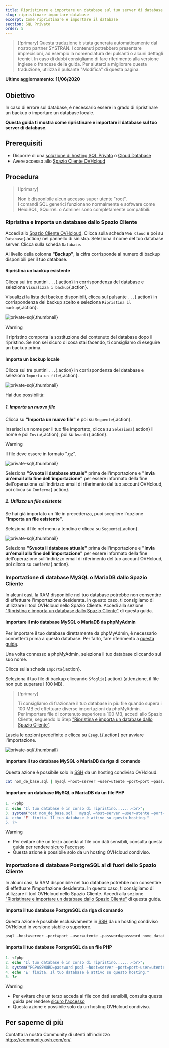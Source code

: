 ```yaml
---
title: Ripristinare e importare un database sul tuo server di database
slug: ripristinare-importare-database
excerpt: Come ripristinare e importare il database
section: SQL Privato
order: 5
---
```


> [!primary]
> Questa traduzione è stata generata automaticamente dal nostro partner SYSTRAN. I contenuti potrebbero presentare imprecisioni, ad esempio la nomenclatura dei pulsanti o alcuni dettagli tecnici. In caso di dubbi consigliamo di fare riferimento alla versione inglese o francese della guida. Per aiutarci a migliorare questa traduzione, utilizza il pulsante "Modifica" di questa pagina.
>

**Ultimo aggiornamento: 11/06/2020**

## Obiettivo

In caso di errore sul database, è necessario essere in grado di ripristinare un backup o importare un database locale. 

**Questa guida ti mostra come ripristinare e importare il database sul tuo server di database.**

## Prerequisiti

- Disporre di una [soluzione di hosting SQL Privato](https://www.ovhcloud.com/it/web-hosting/options/start-sql/) o [Cloud Database](https://www.ovh.it/cloud-databases/)
- Avere accesso allo [Spazio Cliente OVHcloud](https://www.ovh.com/auth/?action=gotomanager&from=https://www.ovh.it/&ovhSubsidiary=it)

## Procedura

> [!primary]
>
> Non è disponibile alcun accesso super utente "root".
> <br> I comandi SQL generici funzionano normalmente e software come HeidiSQL, SQuirreL o Adminer sono completamente compatibili.
> 

### Ripristina e importa un database dallo Spazio Cliente

Accedi allo [Spazio Cliente OVHcloud](https://www.ovh.com/auth/?action=gotomanager&from=https://www.ovh.it/&ovhSubsidiary=it). Clicca sulla scheda `Web Cloud` e poi su `Database`{.action} nel pannello di sinistra. Seleziona il nome del tuo database server. Clicca sulla scheda `Database`.

Al livello della colonna **"Backup"**, la cifra corrisponde al numero di backup disponibili per il tuo database.

#### Ripristina un backup esistente

Clicca sui tre puntini `...`{.action} in corrispondenza del database e seleziona `Visualizza i backup`{.action}.

Visualizzi la lista dei backup disponibili, clicca sul pulsante `...`{.action} in corrispondenza del backup scelto e seleziona `Ripristina il backup`{.action}.

![private-sql](images/private-sql-restore01.png){.thumbnail}

> [!warning]
>
> Il ripristino comporta la sostituzione del contenuto del database dopo il ripristino.
> Se non sei sicuro di cosa stai facendo, ti consigliamo di eseguire un backup prima.
> 

#### Importa un backup locale

Clicca sui tre puntini `...`{.action} in corrispondenza del database e seleziona `Importa un file`{.action}.

![private-sql](images/private-sql-import01.png){.thumbnail}

Hai due possibilità:

##### 1\. Importa un nuovo file

Clicca su **"Importa un nuovo file"** e poi su `Seguente`{.action}.

Inserisci un nome per il tuo file importato, clicca su `Seleziona`{.action} il nome e poi `Invia`{.action}, poi su `Avanti`{.action}.

> [!warning]
>
> Il file deve essere in formato ".gz".
> 

![private-sql](images/private-sql-import02.png){.thumbnail}

Seleziona **"Svuota il database attuale"** prima dell'importazione e **"Invia un'email alla fine dell'importazione"** per essere informato della fine dell'operazione sull'indirizzo email di riferimento del tuo account OVHcloud, poi clicca su `Conferma`{.action}.

##### 2\. Utilizza un file esistente

Se hai già importato un file in precedenza, puoi scegliere l'opzione **"Importa un file esistente"**.

Seleziona il file nel menu a tendina e clicca su `Seguente`{.action}.

![private-sql](images/private-sql-import03.png){.thumbnail}

Seleziona **"Svuota il database attuale"** prima dell'importazione e **"Invia un'email alla fine dell'importazione"** per essere informato della fine dell'operazione sull'indirizzo email di riferimento del tuo account OVHcloud, poi clicca su `Conferma`{.action}.

### Importazione di database MySQL o MariaDB dallo Spazio Cliente

In alcuni casi, la RAM disponibile nel tuo database potrebbe non consentire di effettuare l'importazione desiderata. In questo caso, ti consigliamo di utilizzare il tool OVHcloud nello Spazio Cliente. Accedi alla sezione ["Ripristina e importa un database dallo Spazio Cliente"](./#ripristina-e-importa-un-database-dallo-spazio-cliente) di questa guida.


#### Importare il mio database MySQL o MariaDB da phpMyAdmin

Per importare il tuo database direttamente da phpMyAdmin, è necessario connetterti prima a questo database. Per farlo, fare riferimento a [questa guida](../connessione-database-server-bdd).

Una volta connesso a phpMyAdmin, seleziona il tuo database cliccando sul suo nome.

Clicca sulla scheda `Importa`{.action}.

Seleziona il tuo file di backup cliccando `Sfoglia`{.action} (attenzione, il file non può superare i 100 MB).

> [!primary]
>
> Ti consigliamo di frazionare il tuo database in più file quando supera i 100 MB ed effettuare diverse importazioni da phpMyAdmin.<br>
> Per importare file di contenuto superiore a 100 MB, accedi allo Spazio Cliente, seguendo lo Step ["Ripristina e importa un database dallo Spazio Cliente"](./#ripristina-e-importa-un-database-dallo-spazio-cliente).


Lascia le opzioni predefinite e clicca su `Esegui`{.action} per avviare l'importazione.

![private-sql](images/private-sql-import04.png){.thumbnail}

#### Importare il tuo database MySQL o MariaDB da riga di comando

Questa azione è possibile solo in [SSH](../hosting_condiviso_il_protocollo_ssh/) da un hosting condiviso OVHcloud.

```bash
cat nom_de_base.sql | mysql —host=server —user=utente —port=port —password=password nome_database
```
#### Importare un database MySQL o MariaDB da un file PHP

```php
1. <?php
2. echo "Il tuo database è in corso di ripristino.......<br>";
3. system("cat nom_de_base.sql | mysql —host=server —user=utente —port=port —password=password nome_database);
4. echo "E' finita. Il tuo database è attivo su questo hosting."
5. ?>
```

> [!warning]
>
> - Per evitare che un terzo acceda al file con dati sensibili, consulta questa guida per rendere [sicuro l'accesso](https://docs.ovh.com/gb/en/hosting/how_to_password_protect_a_directory_on_your_website/)
> - Questa azione è possibile solo da un hosting OVHcloud condiviso.
>

### Importazione di database PostgreSQL al di fuori dello Spazio Cliente

In alcuni casi, la RAM disponibile nel tuo database potrebbe non consentire di effettuare l'importazione desiderata. In questo caso, ti consigliamo di utilizzare il tool OVHcloud nello Spazio Cliente. Accedi alla sezione ["Ripristinare e importare un database dallo Spazio Cliente"](./#ripristina-e-importa-un-database-dallo-spazio-cliente) di questa guida.

#### Importa il tuo database PostgreSQL da riga di comando

Questa azione è possibile esclusivamente in [SSH](../hosting_condiviso_il_protocollo_ssh/) da un hosting condiviso OVHcloud in versione stabile o superiore.

```bash
psql —host=server —port=port —user=utente —password=password nome_database < nome_database.sql
```

#### Importa il tuo database PostgreSQL da un file PHP

```php
1. <?php
2. echo "Il tuo database è in corso di ripristino.......<br>";
3. system("PGPASSWORD=password psql —host=server —port=port—user=utente —password=password nome_database < nome_database.sql");
4. echo "E' finita. Il tuo database è attivo su questo hosting."
5. ?>
```

> [!warning]
>
> - Per evitare che un terzo acceda al file con dati sensibili, consulta questa guida per rendere [sicuro l'accesso](https://docs.ovh.com/gb/en/hosting/how_to_password_protect_a_directory_on_your_website/)
> - Questa azione è possibile solo da un hosting OVHcloud condiviso.
>

## Per saperne di più

Contatta la nostra Community di utenti all’indirizzo <https://community.ovh.com/en/>.